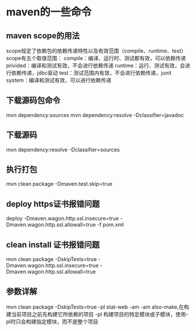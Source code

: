 # maven的一些命令

## maven scope的用法
scope规定了依赖包的依赖传递特性以及有效范围（compile、runtime、test）
scope有五个取值范围：
compile：编译、运行时、测试都有效，可以依赖传递
privided：编译和测试有效，不会进行依赖传递
runtime：运行、测试有效，会进行依赖传递，jdbc驱动
test：测试范围内有效，不会进行依赖传递，junit
system：编译和测试有效，可以进行依赖传递


## 下载源码包命令
mvn dependency:sources
mvn dependency:resolve -Dclassifier=javadoc
## 下载源码
mvn dependency:resolve -Dclassifier=sources

## 执行打包
mvn clean package -Dmaven.test.skip=true

## deploy https证书报错问题
deploy -Dmaven.wagon.http.ssl.insecure=true -Dmaven.wagon.http.ssl.allowall=true -f pom.xml

## clean install  证书报错问题
mvn clean package -DskipTests=true -Dmaven.wagon.http.ssl.insecure=true -Dmaven.wagon.http.ssl.allowall=true

## 参数详解
mvn clean package -DskipTests=true -pl stat-web -am
-am    also-make,在构建当前项目之前先构建它所依赖的项目
-pl 构建项目的特定模块或子模块，使用-pl时只会构建指定模块，而不是整个项目


